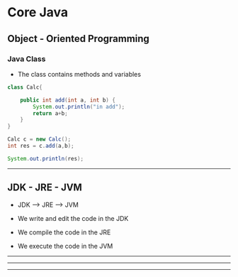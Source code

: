 
# Core Java

## Object - Oriented Programming

### Java Class

- The class contains methods and variables


```java
class Calc{

    public int add(int a, int b) {
        System.out.println("in add");
        return a+b;
    }
}

Calc c = new Calc();
int res = c.add(a,b);

System.out.println(res);
```

________


## JDK - JRE - JVM

- JDK --> JRE --> JVM

- We write and edit the code in the JDK
- We compile the code in the JRE
- We execute the code in the JVM

_____________


___________________


____________















